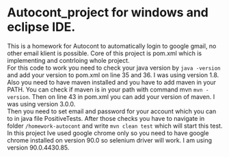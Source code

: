 # Autocont_project for windows and eclipse IDE.  
This is a homework for Autocont to automatically login to google gmail, no other email klient is possible. Core of this project is pom.xml which is implementing and contrloing whole project.  
For this code to work you need to check your java version by `java -version` and add your version to pom.xml on line 35 and 36. I was using version 1.8.  
Also you need to have maven installed and you have to add maven in your PATH. You can check if maven is in your path with command mvn `mvn -version`.  Then on line 43 in pom.xml you can add your version of maven. I was using version 3.0.0.  
Then you need to set email and password for your account which you can to in java file PositiveTests. 
After those checks you have to navigate in folder ` /homework-autocont ` and write `mvn clean test` which will start this test.  
In this project Ive used google chrome only so you need to have google chrome installed on version 90.0 so selenium driver will work. I am using version     90.0.4430.85.  
